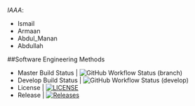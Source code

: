 *IAAA*:
- Ismail 
- Armaan 
- Abdul_Manan 
- Abdullah

##Software Engineering Methods
- Master Build Status | ![GitHub Workflow Status (branch)](https://img.shields.io/github/actions/workflow/status/<ismail5626>/<IAAA>/<main>.yml?branch=<master>)
- Develop Build Status | ![GitHub Workflow Status (develop)](https://img.shields.io/github/actions/workflow/status/ismail5626/iaaa/main.yml?branch=develop)
- License | [![LICENSE](https://img.shields.io/github/license/ismail5626/sem.svg?style=flat-square)](https://github.com/<github-username>/sem/blob/master/LICENSE)
- Release | [![Releases](https://img.shields.io/github/release/ismail5626/iaaa/all.svg?style=flat-square)](https://github.com/ismail5626/iaaa/releases)


